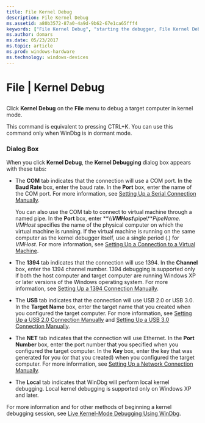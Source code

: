 ```yaml
---
title: File Kernel Debug
description: File Kernel Debug
ms.assetid: a80b3572-87a0-4a9d-9b62-67e1ca65fff4
keywords: ["File Kernel Debug", "starting the debugger, File Kernel Debug"]
ms.author: domars
ms.date: 05/23/2017
ms.topic: article
ms.prod: windows-hardware
ms.technology: windows-devices
---
```


# File | Kernel Debug


## <span id="ddk_file_kernel_debug_dbg"></span><span id="DDK_FILE_KERNEL_DEBUG_DBG"></span>


Click **Kernel Debug** on the **File** menu to debug a target computer in kernel mode.

This command is equivalent to pressing CTRL+K. You can use this command only when WinDbg is in dormant mode.

### <span id="dialog_box"></span><span id="DIALOG_BOX"></span>Dialog Box

When you click **Kernel Debug**, the **Kernel Debugging** dialog box appears with these tabs:

-   The **COM** tab indicates that the connection will use a COM port. In the **Baud Rate** box, enter the baud rate. In the **Port** box, enter the name of the COM port. For more information, see [Setting Up a Serial Connection Manually](setting-up-a-null-modem-cable-connection.md).

    You can also use the COM tab to connect to virtual machine through a named pipe. In the **Port** box, enter **\\\\***VMHost***\\pipe\\***PipeName*. *VMHost* specifies the name of the physical computer on which the virtual machine is running. If the virtual machine is running on the same computer as the kernel debugger itself, use a single period (.) for *VMHost*. For more information, see [Setting Up a Connection to a Virtual Machine](attaching-to-a-virtual-machine--kernel-mode-.md).

-   The **1394** tab indicates that the connection will use 1394. In the **Channel** box, enter the 1394 channel number. 1394 debugging is supported only if both the host computer and target computer are running Windows XP or later versions of the Windows operating system. For more information, see [Setting Up a 1394 Connection Manually](setting-up-a-1394-cable-connection.md).

-   The **USB** tab indicates that the connection will use USB 2.0 or USB 3.0. In the **Target Name** box, enter the target name that you created when you configured the target computer. For more information, see [Setting Up a USB 2.0 Connection Manually](setting-up-a-usb-2-0-debug-cable-connection.md) and [Setting Up a USB 3.0 Connection Manually](setting-up-a-usb-3-0-debug-cable-connection.md).

-   The **NET** tab indicates that the connection will use Ethernet. In the **Port Number** box, enter the port number that you specified when you configured the target computer. In the **Key** box, enter the key that was generated for you (or that you created) when you configured the target computer. For more information, see [Setting Up a Network Connection Manually](setting-up-a-network-debugging-connection.md).

-   The **Local** tab indicates that WinDbg will perform local kernel debugging. Local kernel debugging is supported only on Windows XP and later.

For more information and for other methods of beginning a kernel debugging session, see [Live Kernel-Mode Debugging Using WinDbg](performing-kernel-mode-debugging-using-windbg.md).

 

 





